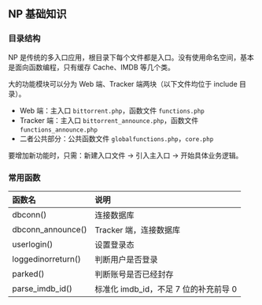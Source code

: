 ## NP 基础知识

### 目录结构

NP 是传统的多入口应用，根目录下每个文件都是入口。没有使用命名空间，基本是面向函数编程，只有缓存 Cache、IMDB 等几个类。

大的功能模块可以分为 Web 端、Tracker 端两块（以下文件均位于 include 目录）。
- Web 端：主入口 `bittorrent.php`，函数文件 `functions.php`
- Tracker 端：主入口 `bittorrent_announce.php`，函数文件　`functions_announce.php`
- 二者公共部分：公共函数文件 `globalfunctions.php`，`core.php`

要增加新功能时，只需：新建入口文件 -> 引入主入口 -> 开始具体业务逻辑。

### 常用函数

|函数名|说明|
|:---|:---|
|dbconn()|连接数据库|
|dbconn_announce()|Tracker 端，连接数据库|
|userlogin()|设置登录态|
|loggedinorreturn()|判断用户是否登录|
|parked()|判断账号是否已经封存|
|parse_imdb_id()|标准化 imdb_id，不足 7 位的补充前导 0|

